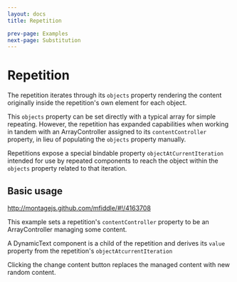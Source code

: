 ```yaml
---
layout: docs
title: Repetition

prev-page: Examples
next-page: Substitution
---
```


# Repetition
The repetition iterates through its ```objects``` property rendering the content originally inside the repetition's own element for each object. 

This ```objects``` property can be set directly with a typical array for simple repeating. However, the repetition has expanded capabilities when working in tandem with an ArrayController assigned to its ```contentController``` property, in lieu of populating the ```objects``` property manually.

Repetitions expose a special bindable property ```objectAtCurrentIteration``` intended for use by repeated components to reach the object within the ```objects``` property related to that iteration.

## Basic usage
http://montagejs.github.com/mfiddle/#!/4163708

This example sets a repetition's ```contentController``` property to be an ArrayController managing some content.

A DynamicText component is a child of the repetition and derives its ```value``` property from the repetition's ```objectAtcurrentIteration```

Clicking the change content button replaces the managed content with new random content.